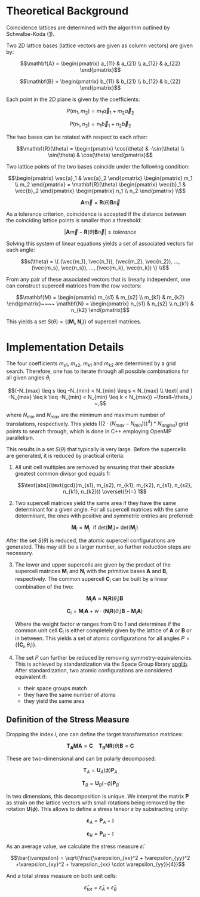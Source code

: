 # Theoretical Background

Coincidence lattices are determined with the algorithm outlined by Schwalbe-Koda ([1]).

[1]: https://doi.org/10.1021/acs.jpcc.6b01496 ". Phys. Chem. C 2016, 120, 20, 10895-10908"

Two 2D lattice bases (lattice vectors are given as column vectors) are given by:

```math
\mathbf{A} = \begin{pmatrix} a_{11} & a_{21} \\ a_{12} & a_{22} \end{pmatrix}
```
```math
\mathbf{B} = \begin{pmatrix} b_{11} & b_{21} \\ b_{12} & b_{22} \end{pmatrix}
```

Each point in the 2D plane is given by the coefficients:

```math
P(m_1, m_2) = m_1 \vec{a}_1 + m_2 \vec{a}_2
```
```math
P(n_1, n_2) = n_1 \vec{b}_1 + n_2 \vec{b}_2
```

The two bases can be rotated with respect to each other:

```math
\mathbf{R}(\theta) = \begin{pmatrix} \cos(\theta) & -\sin(\theta) \\ \sin(\theta) & \cos(\theta) \end{pmatrix}
```

Two lattice points of the two bases coincide under the following condition:

```math
\begin{pmatrix} \vec{a}_1 & \vec{a}_2 \end{pmatrix} \begin{pmatrix} m_1 \\ m_2 \end{pmatrix}
= \mathbf{R}(\theta) \begin{pmatrix} \vec{b}_1 & \vec{b}_2 \end{pmatrix}
\begin{pmatrix} n_1 \\ n_2 \end{pmatrix} \\
```
```math
\mathbf{A} \vec{m} = \mathbf{R}(\theta) \mathbf{B} \vec{n}
```

As a tolerance criterion, coincidence is accepted if the distance between the coinciding lattice points is smaller than a threshold:

```math
| \mathbf{A} \vec{m} - \mathbf{R}(\theta) \mathbf{B} \vec{n} | \leq tolerance
```

Solving this system of linear equations yields a set of associated vectors for each angle:

```math
s(\theta) = \{ (\vec{m_1}, \vec{n_1}), (\vec{m_2}, \vec{n_2}), ..., (\vec{m_s}, \vec{n_s}), ..., (\vec{m_k}, \vec{n_k}) \} \\
```

From any pair of these associated vectors that is linearly independent, one can construct supercell matrices from the row vectors:

```math
\mathbf{M} = \begin{pmatrix} m_{s1} & m_{s2} \\ m_{k1} & m_{k2} \end{pmatrix}~~~~
\mathbf{N} = \begin{pmatrix} n_{s1} & n_{s2} \\ n_{k1} & n_{k2} \end{pmatrix}
```

This yields a set $S(\theta)=\{(\mathbf{M}_i, \mathbf{N}_i)\}$ of supercell matrices.

# Implementation Details

The four coefficients $m_{s1}$, $m_{s2}$, $m_{k1}$ and $m_{k2}$ are determined by a grid search. Therefore, one has to iterate through all possible combinations for all given angles $\theta_i$

```math
(-N_{max} \leq s \leq -N_{min} < N_{min} \leq s < N_{max} \\
 \text{ and } -N_{max} \leq k \leq -N_{min} < N_{min} \leq k < N_{max}) ~\forall~\theta_i ~,
```

where $N_{min}$ and $N_{max}$ are the minimum and maximum number of translations, respectively. This yields $((2 \cdot (N_{max} - N_{min})))^4) * N_{angles})$ grid points to search through, which is done in C++ employing OpenMP parallelism.

This results in a set $S(\theta)$ that typically is very large. Before the supercells are generated, it is reduced by practical criteria.

1. All unit cell multiples are removed by ensuring that their absolute greatest common divisor $\text{gcd}$ equals 1:

    ```math
    \text{abs}(\text{gcd}(m_{s1}, m_{s2}, m_{k1}, m_{k2}, n_{s1}, n_{s2}, n_{k1}, n_{k2})) \overset{!}{=} 1
    ```

2. Two supercell matrices yield the same area if they have the same determinant for a given angle. For all supercell matrices with the same determinant, the ones with positive and symmetric entries are preferred:

    ```math
    \mathbf{M}_i = \mathbf{M}_j ~~\text{if det}(\mathbf{M}_i) =~\text{det}(\mathbf{M}_j)
    ```

After the set $S(\theta)$ is reduced, the atomic supercell configurations are generated. This may still be a larger number, so further reduction steps are necessary.

3. The lower and upper supercells are given by the product of the supercell matrices $\mathbf{M}_i$ and $\mathbf{N}_i$ with the primitive bases $\mathbf{A}$ and $\mathbf{B}$, respectively. The common supercell $\mathbf{C}_i$ can be built by a linear combination of the two:

    ```math
    \mathbf{M}_i \mathbf{A} \approx \mathbf{N}_i \mathbf{R}(\theta_i) \mathbf{B}
    ```
    ```math
    \mathbf{C}_i = \mathbf{M}_i \mathbf{A} + w \cdot (  \mathbf{N}_i \mathbf{R}(\theta_i) \mathbf{B} -  \mathbf{M}_i \mathbf{A})
    ```

    Where the weight factor $w$ ranges from 0 to 1 and determines if the common unit cell $\mathbf{C}_i$ is either completely given by the lattice of $\mathbf{A}$ or $\mathbf{B}$ or in between. This yields a set of atomic configurations for all angles $P = \{\mathbf{(C}_i,\theta_i)\}$.

4. The set  $P$ can further be reduced by removing symmetry-equivalencies. This is achieved by standardization via the Space Group library [spglib](https://atztogo.github.io/spglib/python-spglib.html). After standardization, two atomic configurations are considered equivalent if:
   
   - their space groups match
   - they have the same number of atoms
   - they yield the same area

## Definition of the Stress Measure

Dropping the index $i$, one can define the target transformation matrices:

```math
\mathbf{T_A} \mathbf{MA} = \mathbf{C} ~~~~ \mathbf{T_B}  \mathbf{N} \mathbf{R}(\theta) \mathbf{B} = \mathbf{C}
```

These are two-dimensional and can be polarly decomposed:

```math
\mathbf{T}_A = \mathbf{U}_A(\phi)\mathbf{P}_A
```
```math
\mathbf{T}_B = \mathbf{U}_B(-\phi)\mathbf{P}_B
```

In two dimensions, this decomposition is unique. We interpret the matrix $\mathbf{P}$ as strain on the lattice vectors with small rotations being removed by the rotation $\mathbf{U}(\phi)$. This allows to define a stress tensor $\varepsilon$ by substracting unity:

```math
\mathbf{\varepsilon}_A = \mathbf{P}_A - \mathbb{I}
```
```math
\mathbf{\varepsilon}_B = \mathbf{P}_B - \mathbb{I}
```

As an average value, we calculate the stress measure $\bar{\varepsilon}$:

```math
\bar{\varepsilon} = \sqrt{\frac{\varepsilon_{xx}^2 + \varepsilon_{yy}^2 +\varepsilon_{xy}^2 + \varepsilon_{xx} \cdot \varepsilon_{yy}}{4}}
```

And a total stress measure on both unit cells:
```math
\bar{\varepsilon}_{tot} = \bar{\varepsilon}_A + \bar{\varepsilon}_B
```